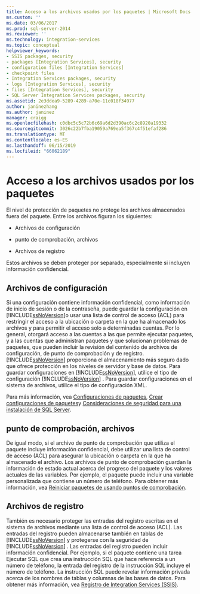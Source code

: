 ```yaml
---
title: Acceso a los archivos usados por los paquetes | Microsoft Docs
ms.custom: ''
ms.date: 03/06/2017
ms.prod: sql-server-2014
ms.reviewer: ''
ms.technology: integration-services
ms.topic: conceptual
helpviewer_keywords:
- SSIS packages, security
- packages [Integration Services], security
- configuration files [Integration Services]
- checkpoint files
- Integration Services packages, security
- logs [Integration Services], security
- files [Integration Services], security
- SQL Server Integration Services packages, security
ms.assetid: 2e3ddea9-5289-4289-a70e-11c018f34977
author: janinezhang
ms.author: janinez
manager: craigg
ms.openlocfilehash: c0dbc5c5c72b6c69a6d2d390ac6c2c8920a19332
ms.sourcegitcommit: 3026c22b7fba19059a769ea5f367c4f51efaf286
ms.translationtype: MT
ms.contentlocale: es-ES
ms.lasthandoff: 06/15/2019
ms.locfileid: "66062189"
---
```

# <a name="access-to-files-used-by-packages"></a>Acceso a los archivos usados por los paquetes
  El nivel de protección de paquetes no protege los archivos almacenados fuera del paquete. Entre los archivos figuran los siguientes:  
  
-   Archivos de configuración  
  
-   punto de comprobación, archivos  
  
-   Archivos de registro  
  
 Estos archivos se deben proteger por separado, especialmente si incluyen información confidencial.  
  
## <a name="configuration-files"></a>Archivos de configuración  
 Si una configuración contiene información confidencial, como información de inicio de sesión o de la contraseña, puede guardar la configuración en [!INCLUDE[ssNoVersion](../includes/ssnoversion-md.md)]o usar una lista de control de acceso (ACL) para restringir el acceso a la ubicación o carpeta en la que ha almacenado los archivos y para permitir el acceso solo a determinadas cuentas. Por lo general, otorgará acceso a las cuentas a las que permite ejecutar paquetes, y a las cuentas que administran paquetes y que solucionan problemas de paquetes, que pueden incluir la revisión del contenido de archivos de configuración, de punto de comprobación y de registro. [!INCLUDE[ssNoVersion](../includes/ssnoversion-md.md)] proporciona el almacenamiento más seguro dado que ofrece protección en los niveles de servidor y base de datos. Para guardar configuraciones en [!INCLUDE[ssNoVersion](../includes/ssnoversion-md.md)], utilice el tipo de configuración [!INCLUDE[ssNoVersion](../includes/ssnoversion-md.md)] . Para guardar configuraciones en el sistema de archivos, utilice el tipo de configuración XML.  
  
 Para más información, vea [Configuraciones de paquetes](../../2014/integration-services/package-configurations.md), [Crear configuraciones de paquetes](../../2014/integration-services/create-package-configurations.md)y [Consideraciones de seguridad para una instalación de SQL Server](../../2014/sql-server/install/security-considerations-for-a-sql-server-installation.md).  
  
## <a name="checkpoint-files"></a>punto de comprobación, archivos  
 De igual modo, si el archivo de punto de comprobación que utiliza el paquete incluye información confidencial, debe utilizar una lista de control de acceso (ACL) para asegurar la ubicación o carpeta en la que ha almacenado el archivo. Los archivos de punto de comprobación guardan la información de estado actual acerca del progreso del paquete y los valores actuales de las variables. Por ejemplo, el paquete puede incluir una variable personalizada que contiene un número de teléfono. Para obtener más información, vea [Reiniciar paquetes de usando puntos de comprobación](packages/restart-packages-by-using-checkpoints.md).  
  
## <a name="log-files"></a>Archivos de registro  
 También es necesario proteger las entradas del registro escritas en el sistema de archivos mediante una lista de control de acceso (ACL). Las entradas del registro pueden almacenarse también en tablas de [!INCLUDE[ssNoVersion](../includes/ssnoversion-md.md)] y protegerse con la seguridad de [!INCLUDE[ssNoVersion](../includes/ssnoversion-md.md)] . Las entradas del registro pueden incluir información confidencial. Por ejemplo, si el paquete contiene una tarea Ejecutar SQL que crea una instrucción SQL que hace referencia a un número de teléfono, la entrada del registro de la instrucción SQL incluye el número de teléfono. La instrucción SQL puede revelar información privada acerca de los nombres de tablas y columnas de las bases de datos. Para obtener más información, vea [Registro de Integration Services &#40;SSIS&#41;](performance/integration-services-ssis-logging.md).  
  
  
